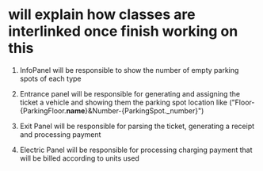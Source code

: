 # will explain how classes are interlinked once finish working on this
1. InfoPanel will be responsible to show the number of empty parking spots of each type

2. Entrance panel will be responsible for generating and assigning the ticket a vehicle and showing them the parking spot location like ("Floor-{ParkingFloor.__name__}&Number-{ParkingSpot._number}")

3. Exit Panel will be responsible for parsing the ticket, generating a receipt and processing payment

4. Electric Panel will be responsible for processing charging payment that will be billed according to units used